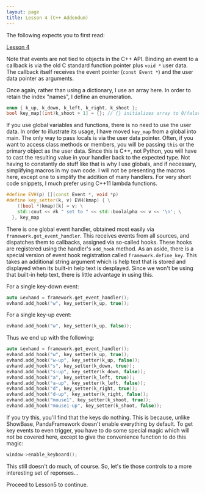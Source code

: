 ```yaml
---
layout: page
title: Lesson 4 (C++ Addendum)
---
```

The following expects you to first read:

[Lesson 4](https://arsthaumaturgis.github.io/Panda3DTutorial.io/tutorial/tut_lesson04.html)

Note that events are not tied to objects in the C++ API.  Binding an
event to a callback is via the old C standard function pointer plus
`void *` user data.  The callback itself receives the event pointer
(`const Event *`) and the user data pointer as arguments.

Once again, rather than using a dictionary, I use an array here.  In
order to retain the index "names", I define an enumeration.

```c++
enum { k_up, k_down, k_left, k_right, k_shoot };
bool key_map[(int)k_shoot + 1] = {}; // {} initializes array to 0/false
```

If you use global variables and functions, there is no need to use the
user data.  In order to illustrate its usage, I have moved `key_map`
from a global into main.  The only way to pass locals is via the user
data pointer.  Often, if you want to access class methods or members,
you will be passing `this` or the primary object as the user data.
Since this is C++, not Python, you will have to cast the resulting
value in your handler back to the expected type.  Not having to
constantly do stuff like that is why I use globals, and if necessary,
simplifying macros in my own code.  I will not be presenting the
macros here, except one to simplify the addition of many handlers.
For very short code snippets, I much prefer using C++11 lambda
functions.

```c++
#define EVH(p) [](const Event *, void *p)
#define key_setter(k, v) EVH(kmap) { \
    ((bool *)kmap)[k] = v; \
    std::cout << #k " set to " << std::boolalpha << v << '\n'; \
  }, key_map
```

There is one global event handler, obtained most easily via
`framework.get_event_handler`.  This receives events from all sources,
and dispatches them to callbacks, assigned via so-called hooks.  These
hooks are registered using the handler's `add_hook` method.  As an
aside, there is a special version of event hook registration called
`framework.define_key`.  This takes an additional string argument
which is help text that is stored and displayed when its built-in help
text is desplayed.  Since we won't be using that built-in help text,
there is little advantage in using this.

For a single key-down event:

```c++
auto &evhand = framework.get_event_handler();
evhand.add_hook("w", key_setter(k_up, true));
```

For a single key-up event:

```c++
evhand.add_hook("w", key_setter(k_up, false));
```

Thus we end up with the following:

```c++
auto &evhand = framework.get_event_handler();
evhand.add_hook("w", key_setter(k_up, true));
evhand.add_hook("w-up", key_setter(k_up, false));
evhand.add_hook("s", key_setter(k_down, true));
evhand.add_hook("s-up", key_setter(k_down, false));
evhand.add_hook("a", key_setter(k_left, true));
evhand.add_hook("a-up", key_setter(k_left, false));
evhand.add_hook("d", key_setter(k_right, true));
evhand.add_hook("d-up", key_setter(k_right, false));
evhand.add_hook("mouse1", key_setter(k_shoot, true));
evhand.add_hook("mouse1-up", key_setter(k_shoot, false));
```

If you try this, you'll find that the keys do nothing.  This is
because, unlike ShowBase, PandaFramework doesn't enable everything by
default.  To get key events to even trigger, you have to do some
special magic which will not be covered here, except to give the
convenience function to do this magic:

```c++
window->enable_keyboard();
```

This still doesn't do much, of course. So, let's tie those controls to
a more interesting set of reponses...

Proceed to Lesson5 to continue.
